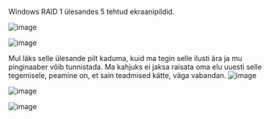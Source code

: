 Windows RAID 1 ülesandes 5 tehtud ekraanipildid.

![image](https://user-images.githubusercontent.com/92860669/199222713-d5927387-b21b-4f49-904d-ab318d935fd2.png)

![image](https://user-images.githubusercontent.com/92860669/199229158-30a7bbbb-36cd-4c5c-8132-057dbc0e4319.png)

Mul läks selle ülesande pilt kaduma, kuid ma tegin selle ilusti ära ja mu pinginaaber võib tunnistada. Ma kahjuks ei jaksa raisata oma elu uuesti selle tegemisele, peamine on, et sain teadmised kätte, väga vabandan. 
![image](https://user-images.githubusercontent.com/92860669/199244697-96818502-dae9-4b89-87f1-aa046ba34137.png)

![image](https://user-images.githubusercontent.com/92860669/199243314-47dca395-a60a-4034-b9c0-0ab73dfdca90.png)

![image](https://user-images.githubusercontent.com/92860669/199247553-7732d148-ed04-4627-a6d7-29f814440d1c.png)
